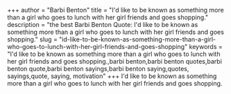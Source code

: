 +++
author = "Barbi Benton"
title = "I'd like to be known as something more than a girl who goes to lunch with her girl friends and goes shopping."
description = "the best Barbi Benton Quote: I'd like to be known as something more than a girl who goes to lunch with her girl friends and goes shopping."
slug = "id-like-to-be-known-as-something-more-than-a-girl-who-goes-to-lunch-with-her-girl-friends-and-goes-shopping"
keywords = "I'd like to be known as something more than a girl who goes to lunch with her girl friends and goes shopping.,barbi benton,barbi benton quotes,barbi benton quote,barbi benton sayings,barbi benton saying,quotes, sayings,quote, saying, motivation"
+++
I'd like to be known as something more than a girl who goes to lunch with her girl friends and goes shopping.
